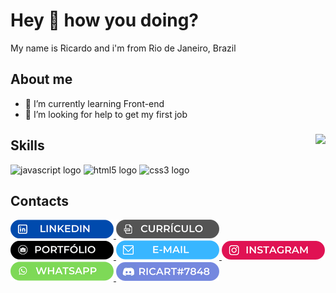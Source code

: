 <h1 align="left">Hey 👋 how you doing?</h1>
<p align="left">My name is Ricardo and i'm from Rio de Janeiro, Brazil</p>

###

<h2 align="left">About me</h2>

- 🌱 I’m currently learning Front-end
- 🤔 I’m looking for help to get my first job

###



###

<img align="right" height="150" src="https://media2.giphy.com/media/bGgsc5mWoryfgKBx1u/giphy.gif?cid=ecf05e4754n1ohpjkw9ss7jrvishod6k0a5kjr622795ibu4&rid=giphy.gif&ct=g"  />

###

## Skills

<div align="left">
  <img src="https://cdn.jsdelivr.net/gh/devicons/devicon/icons/javascript/javascript-original.svg" height="30" width="42" alt="javascript logo"  />
  <img src="https://cdn.jsdelivr.net/gh/devicons/devicon/icons/html5/html5-original.svg" height="30" width="42" alt="html5 logo"  />
  <img src="https://cdn.jsdelivr.net/gh/devicons/devicon/icons/css3/css3-original.svg" height="30" width="42" alt="css3 logo"  />
</div>

###


<h2 align="left">Contacts</h2>
<div align="left">
<a href="https://www.linkedin.com/in/ricardo-gon/"> 
  <img src="./images/linkedin.png" alt="" />
</a>
<a href="https://drive.google.com/file/d/1aDS9Z2zoc98cCM60f5aE3cmLQvDRwPpa/view?usp=sharing"> 
  <img src="./images/curriculo.png" alt="" />
</a>
<a href="https://devricart.github.io/Mini-portfolio-pessoal/"> 
  <img src="./images/portfolio.png" alt="" />
</a>
<a href=""> 
  <img src="./images/email.png" alt="" />
</a>
<a href="https://www.instagram.com/devricart/"> 
  <img src="./images/instagram.png" alt="" />
</a>
<a href=""> 
  <img src="./images/zap.png" alt="" />
</a>
  <img src="./images/discord.png" alt="" />
</div>





